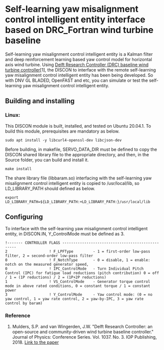 # Self-learning yaw misalignment control intelligent entity interface based on DRC_Fortran wind turbine baseline
Self-learning yaw misalignment control intelligent entity is a Kalman filter and deep reinforcement learning based yaw control model for horizontal axis wind turbine. Using [Delft Research Controller (DRC) baseline wind turbine controller](https://github.com/TUDelft-DataDrivenControl/DRC_Fortran)[1], the DISCON to interface with the remote self-learning yaw misalignment control intelligent entity has been being developed. So with DNV GL BLADED, OpenFAST and etc, you can simulate or test the self-learning yaw misalignment control intelligent entity.

## Building and installing

### Linux:

This DISCON module is built, installed, and tested on Ubuntu 20.04.1. To build this module, prerequisites are mandatory as below.

```
sudo apt install -y libcurl4-openssl-dev libcjson-dev
```

Before building, in makefile, SERVO_DATA_DIR must be defined to copy the DISCON shared library file to the appropriate directory, and then, in the Source folder, you can build and install it.

```
make install
```

The share library file (libbaram.so) interfacing with the self-learning yaw misalignment control intelligent entity is copied to /usr/local/lib, so LD_LIBRARY_PATH should defined as below.

```
export LD_LIBRARY_PATH=${LD_LIBRARY_PATH:+LD_LIBRARY_PATH:}/usr/local/lib
```

## Configuring
To interface with the self-learning yaw misalignment control intelligent entity, in DISCON.IN, Y_ControlMode must be defined as 3.

```
!------- CONTROLLER FLAGS -------------------------------------------------
2					! F_LPFType			- 1 = first-order low-pass filter, 2 = second-order low-pass filter
0					! F_NotchType		- 0 = disable, 1 = enable: notch on the measured generator speed, 
0					! IPC_ControlMode	- Turn Individual Pitch Control (IPC) for fatigue load reductions (pitch contribution) 0 = off / 1 = (1P reductions) / 2 = (1P+2P reductions)
1					! VS_ControlMode	- Generator torque control mode in above rated conditions, 0 = constant torque / 1 = constant power
3					! Y_ControlMode		- Yaw control mode: (0 = no yaw control, 1 = yaw rate control, 2 = yaw-by-IPC, 3 = yaw rate control by baram)
```

### Reference
1. Mulders, S.P. and van Wingerden, J.W. "Delft Research Controller: an open-source and community-driven wind turbine baseline controller." Journal of Physics: Conference Series. Vol. 1037. No. 3. IOP Publishing, 2018. [Link to the paper](https://iopscience.iop.org/article/10.1088/1742-6596/1037/3/032009/meta)

